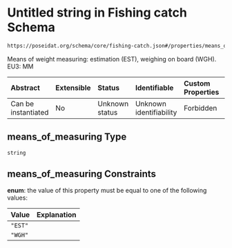 # Untitled string in Fishing catch Schema

```txt
https://poseidat.org/schema/core/fishing-catch.json#/properties/means_of_measuring
```

Means of weight measuring: estimation (EST), weighing on board (WGH). EU3: MM

| Abstract            | Extensible | Status         | Identifiable            | Custom Properties | Additional Properties | Access Restrictions | Defined In                                                                    |
| :------------------ | :--------- | :------------- | :---------------------- | :---------------- | :-------------------- | :------------------ | :---------------------------------------------------------------------------- |
| Can be instantiated | No         | Unknown status | Unknown identifiability | Forbidden         | Allowed               | none                | [fishing-catch.json*](schemas/core/fishing-catch.json "open original schema") |

## means_of_measuring Type

`string`

## means_of_measuring Constraints

**enum**: the value of this property must be equal to one of the following values:

| Value   | Explanation |
| :------ | :---------- |
| `"EST"` |             |
| `"WGH"` |             |
